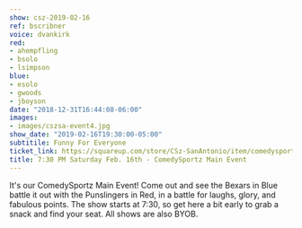 ```yaml
---
show: csz-2019-02-16
ref: bscribner
voice: dvankirk
red:
- ahempfling
- bsolo
- lsimpson
blue:
- esolo
- gwoods
- jboyson
date: "2018-12-31T16:44:08-06:00"
images:
- images/cszsa-event4.jpg
show_date: "2019-02-16T19:30:00-05:00"
subtitile: Funny For Everyone
ticket_link: https://squareup.com/store/CSz-SanAntonio/item/comedysportz-friday-night-22
title: 7:30 PM Saturday Feb. 16th - ComedySportz Main Event
---
```


It's our ComedySportz Main Event! Come out and see the Bexars in Blue battle it out with the Punslingers in Red, in a battle for laughs, glory, and fabulous points. The show starts at 7:30, so get here a bit early to grab a snack and find your seat. All shows are also BYOB.
